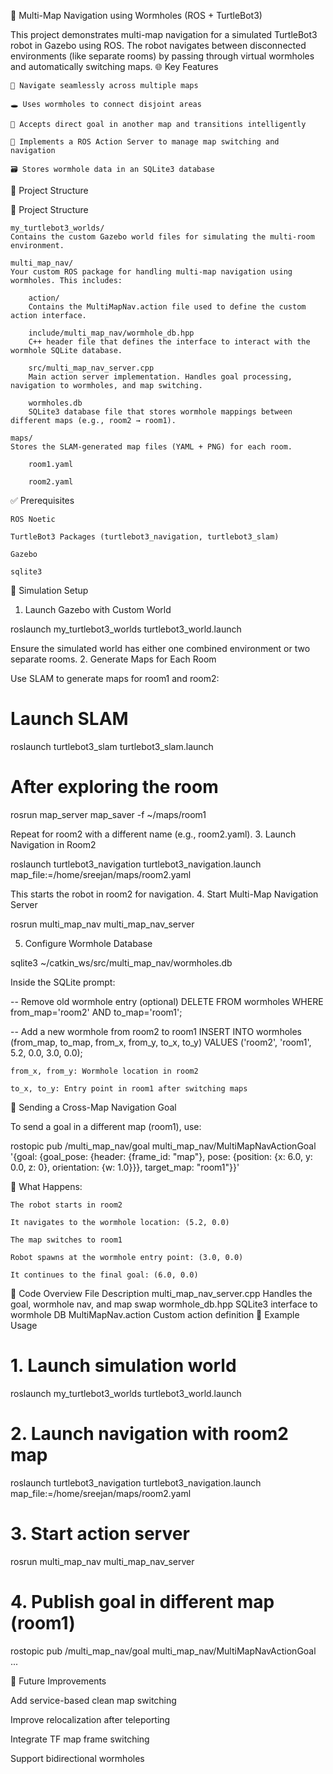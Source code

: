 🧭 Multi-Map Navigation using Wormholes (ROS + TurtleBot3)

This project demonstrates multi-map navigation for a simulated TurtleBot3 robot in Gazebo using ROS. The robot navigates between disconnected environments (like separate rooms) by passing through virtual wormholes and automatically switching maps.
🌐 Key Features

    🔁 Navigate seamlessly across multiple maps

    🕳️ Uses wormholes to connect disjoint areas

    🧭 Accepts direct goal in another map and transitions intelligently

    📡 Implements a ROS Action Server to manage map switching and navigation

    🗃️ Stores wormhole data in an SQLite3 database

📁 Project Structure

📁 Project Structure

    my_turtlebot3_worlds/
    Contains the custom Gazebo world files for simulating the multi-room environment.

    multi_map_nav/
    Your custom ROS package for handling multi-map navigation using wormholes. This includes:

        action/
        Contains the MultiMapNav.action file used to define the custom action interface.

        include/multi_map_nav/wormhole_db.hpp
        C++ header file that defines the interface to interact with the wormhole SQLite database.

        src/multi_map_nav_server.cpp
        Main action server implementation. Handles goal processing, navigation to wormholes, and map switching.

        wormholes.db
        SQLite3 database file that stores wormhole mappings between different maps (e.g., room2 → room1).

    maps/
    Stores the SLAM-generated map files (YAML + PNG) for each room.

        room1.yaml

        room2.yaml

✅ Prerequisites

    ROS Noetic

    TurtleBot3 Packages (turtlebot3_navigation, turtlebot3_slam)

    Gazebo

    sqlite3

🧪 Simulation Setup
1. Launch Gazebo with Custom World

roslaunch my_turtlebot3_worlds turtlebot3_world.launch

Ensure the simulated world has either one combined environment or two separate rooms.
2. Generate Maps for Each Room

Use SLAM to generate maps for room1 and room2:

# Launch SLAM
roslaunch turtlebot3_slam turtlebot3_slam.launch

# After exploring the room
rosrun map_server map_saver -f ~/maps/room1

Repeat for room2 with a different name (e.g., room2.yaml).
3. Launch Navigation in Room2

roslaunch turtlebot3_navigation turtlebot3_navigation.launch map_file:=/home/sreejan/maps/room2.yaml

This starts the robot in room2 for navigation.
4. Start Multi-Map Navigation Server

rosrun multi_map_nav multi_map_nav_server

5. Configure Wormhole Database

sqlite3 ~/catkin_ws/src/multi_map_nav/wormholes.db

Inside the SQLite prompt:

-- Remove old wormhole entry (optional)
DELETE FROM wormholes WHERE from_map='room2' AND to_map='room1';

-- Add a new wormhole from room2 to room1
INSERT INTO wormholes (from_map, to_map, from_x, from_y, to_x, to_y)
VALUES ('room2', 'room1', 5.2, 0.0, 3.0, 0.0);

    from_x, from_y: Wormhole location in room2

    to_x, to_y: Entry point in room1 after switching maps

📡 Sending a Cross-Map Navigation Goal

To send a goal in a different map (room1), use:

rostopic pub /multi_map_nav/goal multi_map_nav/MultiMapNavActionGoal \
'{goal: {goal_pose: {header: {frame_id: "map"}, pose: {position: {x: 6.0, y: 0.0, z: 0}, orientation: {w: 1.0}}}, target_map: "room1"}}'

🔄 What Happens:

    The robot starts in room2

    It navigates to the wormhole location: (5.2, 0.0)

    The map switches to room1

    Robot spawns at the wormhole entry point: (3.0, 0.0)

    It continues to the final goal: (6.0, 0.0)

🧠 Code Overview
File	Description
multi_map_nav_server.cpp	Handles the goal, wormhole nav, and map swap
wormhole_db.hpp	SQLite3 interface to wormhole DB
MultiMapNav.action	Custom action definition
📌 Example Usage

# 1. Launch simulation world
roslaunch my_turtlebot3_worlds turtlebot3_world.launch

# 2. Launch navigation with room2 map
roslaunch turtlebot3_navigation turtlebot3_navigation.launch map_file:=/home/sreejan/maps/room2.yaml

# 3. Start action server
rosrun multi_map_nav multi_map_nav_server

# 4. Publish goal in different map (room1)
rostopic pub /multi_map_nav/goal multi_map_nav/MultiMapNavActionGoal ...

🔧 Future Improvements

Add service-based clean map switching

Improve relocalization after teleporting

Integrate TF map frame switching

Support bidirectional wormholes
